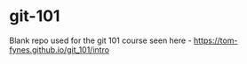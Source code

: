 # git-101
Blank repo used for the git 101 course seen here - https://tom-fynes.github.io/git_101/intro
